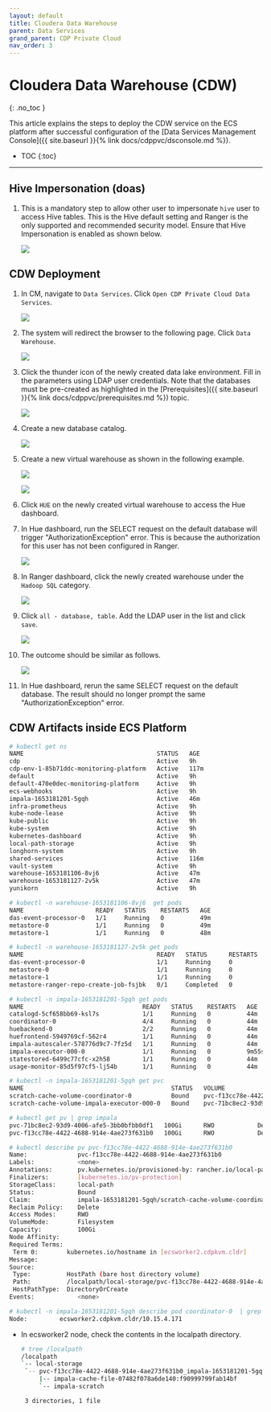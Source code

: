 ```yaml
---
layout: default
title: Cloudera Data Warehouse
parent: Data Services
grand_parent: CDP Private Cloud
nav_order: 3
---
```


# Cloudera Data Warehouse (CDW)
{: .no_toc }

This article explains the steps to deploy the CDW service on the ECS platform after successful configuration of the [Data Services Management Console]({{ site.baseurl }}{% link docs/cdppvc/dsconsole.md %}).

- TOC
{:toc}

---  


## Hive Impersonation (doas)

1. This is a mandatory step to allow other user to impersonate `hive` user to access Hive tables. This is the Hive default setting and Ranger is the only supported and recommended security model. Ensure that Hive Impersonation is enabled as shown below.

    ![](../../assets/images/cdw/hiveimpersonation.png)  


## CDW Deployment

1. In CM, navigate to `Data Services`. Click `Open CDP Private Cloud Data Services`. 

    ![](../../assets/images/dsconsole/cmds.png)
    
2. The system will redirect the browser to the following page. Click `Data Warehouse`.   

    ![](../../assets/images/dsconsole/dsmenu.png)

3. Click the thunder icon of the newly created data lake environment. Fill in the parameters using LDAP user credentials. Note that the databases must be pre-created as highlighted in the [Prerequisites]({{ site.baseurl }}{% link docs/cdppvc/prerequisites.md %}) topic. 

    ![](../../assets/images/cdw/cdw1.png)

4. Create a new database catalog. 

    ![](../../assets/images/cdw/cdw2.png)
    
5. Create a new virtual warehouse as shown in the following example.

    ![](../../assets/images/cdw/cdw3.png)    
    
    ![](../../assets/images/cdw/cdw4.png)   
    
6. Click `HUE` on the newly created virtual warehouse to access the Hue dashboard.

7. In Hue dashboard, run the SELECT request on the default database will trigger "AuthorizationException" error. This is because the authorization for this user has not been configured in Ranger.

    ![](../../assets/images/cdw/cdwranger1.png)   

8. In Ranger dashboard, click the newly created warehouse under the `Hadoop SQL` category.

    ![](../../assets/images/cdw/cdwranger2.png)   
    
9. Click `all - database, table`. Add the LDAP user in the list and click `save`.

    ![](../../assets/images/cdw/cdwranger3.png)   
    
10. The outcome should be similar as follows.   
    
    ![](../../assets/images/cdw/cdwranger4.png)      
    
11. In Hue dashboard, rerun the same SELECT request on the default database. The result should no longer prompt the same "AuthorizationException" error.  
    

## CDW Artifacts inside ECS Platform

   ```bash
# kubectl get ns
NAME                                     STATUS   AGE
cdp                                      Active   9h
cdp-env-1-85b71ddc-monitoring-platform   Active   117m
default                                  Active   9h
default-470e0dec-monitoring-platform     Active   9h
ecs-webhooks                             Active   9h
impala-1653181201-5gqh                   Active   46m
infra-prometheus                         Active   9h
kube-node-lease                          Active   9h
kube-public                              Active   9h
kube-system                              Active   9h
kubernetes-dashboard                     Active   9h
local-path-storage                       Active   9h
longhorn-system                          Active   9h
shared-services                          Active   116m
vault-system                             Active   9h
warehouse-1653181106-8vj6                Active   47m
warehouse-1653181127-2v5k                Active   47m
yunikorn                                 Active   9h
   ```
   
   ```bash   
# kubectl -n warehouse-1653181106-8vj6  get pods
NAME                    READY   STATUS    RESTARTS   AGE
das-event-processor-0   1/1     Running   0          49m
metastore-0             1/1     Running   0          49m
metastore-1             1/1     Running   0          48m
   ```
   
   ```bash   
# kubectl -n warehouse-1653181127-2v5k get pods
NAME                                     READY   STATUS      RESTARTS   AGE
das-event-processor-0                    1/1     Running     0          46m
metastore-0                              1/1     Running     0          46m
metastore-1                              1/1     Running     0          45m
metastore-ranger-repo-create-job-fsjbk   0/1     Completed   0          46m
   ```
   
   ```bash
# kubectl -n impala-1653181201-5gqh get pods
NAME                                 READY   STATUS    RESTARTS   AGE
catalogd-5cf658bb69-ksl7s            1/1     Running   0          44m
coordinator-0                        4/4     Running   0          44m
huebackend-0                         2/2     Running   0          44m
huefrontend-5949769cf-562r4          1/1     Running   0          44m
impala-autoscaler-578776d9c7-7fz5d   1/1     Running   0          44m
impala-executor-000-0                1/1     Running   0          9m55s
statestored-6499c77cfc-x2h58         1/1     Running   0          44m
usage-monitor-85d5f97cf5-lj54b       1/1     Running   0          44m
   ```
   
   ```bash
# kubectl -n impala-1653181201-5gqh get pvc
NAME                                         STATUS   VOLUME                                     CAPACITY   ACCESS MODES   STORAGECLASS   AGE
scratch-cache-volume-coordinator-0           Bound    pvc-f13cc78e-4422-4688-914e-4ae273f631b0   100Gi      RWO            local-path     44m
scratch-cache-volume-impala-executor-000-0   Bound    pvc-71bc8ec2-93d9-4006-afe5-3bb0bfbb0df1   100Gi      RWO            local-path     44m
   ```

   ```bash
# kubectl get pv | grep impala
pvc-71bc8ec2-93d9-4006-afe5-3bb0bfbb0df1   100Gi      RWO            Delete           Bound    impala-1653181201-5gqh/scratch-cache-volume-impala-executor-000-0                                                       local-path              46m
pvc-f13cc78e-4422-4688-914e-4ae273f631b0   100Gi      RWO            Delete           Bound    impala-1653181201-5gqh/scratch-cache-volume-coordinator-0                                                               local-path              46m
   ```

   ```bash
# kubectl describe pv pvc-f13cc78e-4422-4688-914e-4ae273f631b0
Name:              pvc-f13cc78e-4422-4688-914e-4ae273f631b0
Labels:            <none>
Annotations:       pv.kubernetes.io/provisioned-by: rancher.io/local-path
Finalizers:        [kubernetes.io/pv-protection]
StorageClass:      local-path
Status:            Bound
Claim:             impala-1653181201-5gqh/scratch-cache-volume-coordinator-0
Reclaim Policy:    Delete
Access Modes:      RWO
VolumeMode:        Filesystem
Capacity:          100Gi
Node Affinity:     
  Required Terms:  
    Term 0:        kubernetes.io/hostname in [ecsworker2.cdpkvm.cldr]
Message:           
Source:
    Type:          HostPath (bare host directory volume)
    Path:          /localpath/local-storage/pvc-f13cc78e-4422-4688-914e-4ae273f631b0_impala-1653181201-5gqh_scratch-cache-volume-coordinator-0
    HostPathType:  DirectoryOrCreate
Events:            <none>
   ```

   ```bash
# kubectl -n impala-1653181201-5gqh describe pod coordinator-0  | grep -i Node:
Node:         ecsworker2.cdpkvm.cldr/10.15.4.171
   ```

- In ecsworker2 node, check the contents in the localpath directory.

   ```bash
   # tree /localpath
   /localpath
   `-- local-storage
    `-- pvc-f13cc78e-4422-4688-914e-4ae273f631b0_impala-1653181201-5gqh_scratch-cache-volume-coordinator-0
        |-- impala-cache-file-07482f078a6de140:f90999799fab14bf
        `-- impala-scratch

    3 directories, 1 file
   ```
